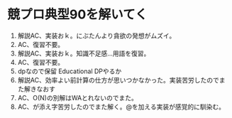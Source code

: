 # 競プロ典型90を解いてく

1. 解説AC、実装おｋ。にぶたんより貪欲の発想がムズイ。
2. AC、復習不要。
3. 解説AC、実装おｋ。知識不足感...用語を復習。
4. AC、復習不要。
5. dpなので保留 Educational DPやるか
6. 解説AC、効率よい前計算の仕方が思いつかなかった。実装苦労したのでまた解きなおす
7. AC、O(N)の別解はWAとれないのでまた。
8. AC、が添え字苦労したのでまた解く。@を加える実装が感覚的に馴染む。